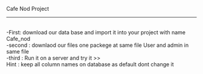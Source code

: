 Cafe Nod Project

<hr>
<br>
-First:
download our data base and import it into your project with name Cafe_nod
<br>
-second :
downlaod our files one packege at same file User and admin in same file
<br>
-third :
Run it on a server and try it >>
<br>
Hint :
keep all column names on database as default dont change it
